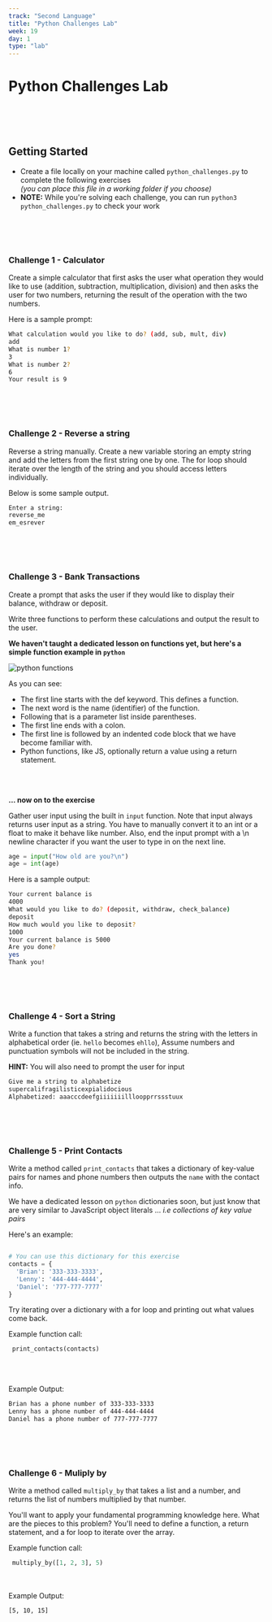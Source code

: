 ```yaml
---
track: "Second Language"
title: "Python Challenges Lab"
week: 19
day: 1
type: "lab"
---
```




# Python Challenges Lab

<br>
<br>
<br>

## Getting Started

* Create a file locally on your machine called `python_challenges.py` to complete the following exercises <br>*(you can place this file in a working folder if you choose)*
* **NOTE:** While you're solving each challenge, you can run `python3 python_challenges.py` to check your work


<br>
<br>
<br>

### Challenge 1 - Calculator

Create a simple calculator that first asks the user what operation they would like
to use (addition, subtraction, multiplication, division) and then asks the user
for two numbers, returning the result of the operation with the two numbers. 

Here is a sample prompt:

```bash
What calculation would you like to do? (add, sub, mult, div)
add
What is number 1?
3
What is number 2?
6
Your result is 9
```

<br>
<br>
<br>


### Challenge 2 - Reverse a string
Reverse a string manually. Create a new variable storing an empty string and add the letters from
the first string one by one. The for loop should iterate over the length
of the string and you should access letters individually.

Below is some sample output.

```bash
Enter a string:
reverse_me
em_esrever
```

<br>
<br>
<br>


### Challenge 3 - Bank Transactions
Create a prompt that asks the user if they would like to display their balance,
withdraw or deposit. 

Write three functions to perform these calculations and
output the result to the user.

**We haven't taught a dedicated lesson on functions yet, but here's a simple function example in `python`**

![python functions](https://i.imgur.com/pixhxbF.png)


As you can see:

- The first line starts with the def keyword. This defines a function.
- The next word is the name (identifier) of the function.
- Following that is a parameter list inside parentheses.
- The first line ends with a colon.
- The first line is followed by an indented code block that we have become familiar with.
- Python functions, like JS, optionally return a value using a return statement.

<br>
<br>

**... now on to the exercise**


Gather user input using the built in `input` function. Note that input always returns
user input as a string. You have to manually convert it to an int or a float
to make it behave like number. Also, end the input prompt with a \n newline
character if you want the user to type in on the next line.

```python
age = input("How old are you?\n")
age = int(age)
```

Here is a sample output:

```bash
Your current balance is
4000
What would you like to do? (deposit, withdraw, check_balance)
deposit
How much would you like to deposit?
1000
Your current balance is 5000
Are you done?
yes
Thank you!
```
<br>
<br>
<br>


### Challenge 4 - Sort a String

Write a function that takes a string and returns the string with the letters in 
alphabetical order (ie. `hello` becomes `ehllo`), Assume numbers and punctuation 
symbols will not be included in the string.

**HINT:** You will also need to prompt the user for input

```bash
Give me a string to alphabetize
supercalifragilisticexpialidocious
Alphabetized: aaacccdeefgiiiiiiillloopprrssstuux
```

<br>
<br>
<br>

### Challenge 5 - Print Contacts

Write a method called `print_contacts` that takes a dictionary of key-value pairs for names and phone numbers then outputs the `name` with the contact info.

We have a dedicated lesson on `python` dictionaries soon, but just know that are very similar to JavaScript object literals ... *i.e collections of key value pairs*

Here's an example:

```python

# You can use this dictionary for this exercise
contacts = {
  'Brian': '333-333-3333',
  'Lenny': '444-444-4444',
  'Daniel': '777-777-7777'
}

```

Try iterating over a dictionary with a for loop and printing out what values come back.

Example function call:

```python
 print_contacts(contacts)
```
<br>
<br>


Example Output:

```bash
Brian has a phone number of 333-333-3333
Lenny has a phone number of 444-444-4444
Daniel has a phone number of 777-777-7777
```

<br>
<br>
<br>


### Challenge 6 - Muliply by

Write a method called `multiply_by` that takes a list and a number, and returns the list of numbers multiplied by that number.

You'll want to apply your fundamental programming knowledge here. What are the pieces to this problem? You'll need to define a function, a return statement, and a for loop to iterate over the array.


Example function call:


```python
 multiply_by([1, 2, 3], 5)

 ```
<br>
<br>
Example Output:

```bash
[5, 10, 15]
```